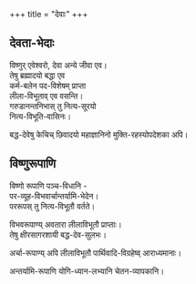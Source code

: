 +++
title = "देवाः"
+++

## देवता-भेदाः
विष्णुर् एवेश्वरो, देवा अन्ये जीवा एव।  
तेषु ब्रह्मादयो बद्धा एव  
कर्म-बलेन पद-विशेषम् प्राप्ता  
लीला-विभूताव् एव वसन्ति।  
गरुडानन्तनिभास् तु नित्य-सूरयो  
नित्य-विभूति-वासिनः।  

बद्ध-देवेषु केचिच् छिवादयो महाज्ञानिनो मुक्ति-रहस्योपदेशका अपि। 

## विष्णुरूपाणि
विष्णो रूपाणि पञ्च-विधानि -  
पर-व्यूह-विभवार्चान्तर्यामि-भेदेन।  
पररूपस् तु नित्य-विभूतौ वर्तते।  

विभवरूपाण्य् अवतारा लीलाविभूतौ प्राप्ताः।  
तेषु क्षीरसागरशायी बद्ध-देव-सुलभः।  

अर्चा-रूपाण्य् अपि लीलाविभूतौ पार्थिवादि-विग्रहेष्व् आराध्यमानाः।  

अन्तर्यामि-रूपाणि योगि-ध्यान-लभ्यानि चेतन-व्यापकानि। 